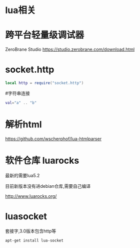 # lua相关

# 跨平台轻量级调试器 

ZeroBrane Studio
https://studio.zerobrane.com/download.html

# socket.http

```lua
local http = require("socket.http")
```

#字符串连接
```lua
val="a" .. "b"
```

# 解析html

https://github.com/wscherphof/lua-htmlparser

# 软件仓库 luarocks

最新的需要lua5.2

目前新版本没有进debian仓库,需要自己编译

http://www.luarocks.org/

# luasocket

套接字,3.0版本包含http等

    apt-get install lua-socket
